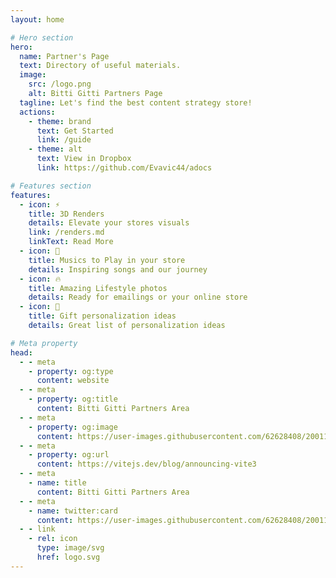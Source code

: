 ```yaml
---
layout: home

# Hero section
hero:
  name: Partner's Page
  text: Directory of useful materials.
  image:
    src: /logo.png
    alt: Bitti Gitti Partners Page
  tagline: Let's find the best content strategy store! 
  actions:
    - theme: brand
      text: Get Started
      link: /guide
    - theme: alt
      text: View in Dropbox
      link: https://github.com/Evavic44/adocs

# Features section
features:
  - icon: ⚡️
    title: 3D Renders
    details: Elevate your stores visuals
    link: /renders.md
    linkText: Read More
  - icon: 🎉
    title: Musics to Play in your store
    details: Inspiring songs and our journey
  - icon: 🔥
    title: Amazing Lifestyle photos
    details: Ready for emailings or your online store
  - icon: 🎀
    title: Gift personalization ideas
    details: Great list of personalization ideas

# Meta property
head:
  - - meta
    - property: og:type
      content: website
  - - meta
    - property: og:title
      content: Bitti Gitti Partners Area
  - - meta
    - property: og:image
      content: https://user-images.githubusercontent.com/62628408/200117602-4b274d14-b1b2-4f61-8dcd-9f9482c677a0.png
  - - meta
    - property: og:url
      content: https://vitejs.dev/blog/announcing-vite3
  - - meta
    - name: title
      content: Bitti Gitti Partners Area
  - - meta
    - name: twitter:card
      content: https://user-images.githubusercontent.com/62628408/200117602-4b274d14-b1b2-4f61-8dcd-9f9482c677a0.png
  - - link
    - rel: icon
      type: image/svg
      href: logo.svg
---
```


